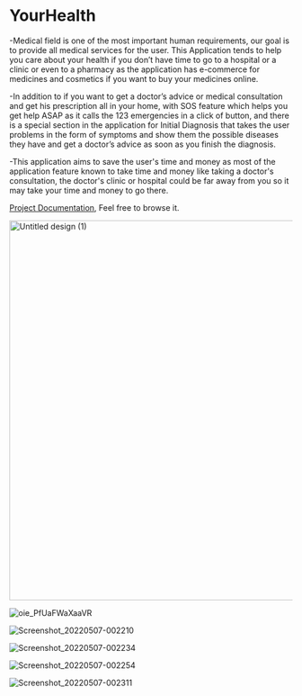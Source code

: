 # YourHealth

-Medical field is one of the most important human requirements, our goal is to 
provide all medical services for the user.
This Application tends to help you care about your health if you don’t have time
to go to a hospital or a clinic or even to a pharmacy as the application has e-commerce for medicines and cosmetics if you want to buy your medicines
online.

-In addition to if you want to get a doctor’s advice or medical consultation and 
get his prescription all in your home, with SOS feature which helps you get help 
ASAP as it calls the 123 emergencies in a click of button, and there is a special section in the application for Initial Diagnosis that takes the 
user problems in the form of symptoms and show them the possible diseases they 
have and get a doctor’s advice as soon as you finish the diagnosis.

-This application aims to save the user's time and money as most of the application 
feature known to take time and money like taking a doctor's consultation, the 
doctor's clinic or hospital could be far away from you so it may take your time and 
money to go there.

[Project Documentation](https://drive.google.com/file/d/1k3n1p7xDHXBkawwNHIN_D2yE8HKSAGkU/view?usp=sharing), Feel free to browse it.


<img width="675" alt="Untitled design (1)" src="https://user-images.githubusercontent.com/55793940/150621282-671c7caa-d2b2-4048-a952-2521f141128b.png">

![oie_PfUaFWaXaaVR](https://user-images.githubusercontent.com/55793940/150621286-6ced51e6-1c0b-4709-b90a-f54b47efbfea.png)

![Screenshot_20220507-002210](https://user-images.githubusercontent.com/55793940/167218423-01abe73d-f82c-4c02-a70b-22cd18bf6cf9.png)

![Screenshot_20220507-002234](https://user-images.githubusercontent.com/55793940/167218427-e1a79901-1c42-46e7-87cb-38cf79020813.png)

![Screenshot_20220507-002254](https://github.com/omarAhmed22600/yourhealth-final-relase/assets/96152606/b2c0e021-6c32-4f13-b2a3-0b045cdc074e)

![Screenshot_20220507-002311](https://user-images.githubusercontent.com/55793940/167218435-7cb44b4d-9d9d-4c00-b3d2-c46a25e2bf86.png)
